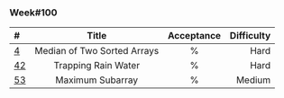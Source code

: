 ### Week#100

| #                                                                                                           | Title | Acceptance | Difficulty 
|:------------------------------------------------------------------------------------------------------------|:---------------:|:----------:|-----------:|
| [4](https://leetcode.com/problems/median-of-two-sorted-arrays/?envType=study-plan-v2&envId=apple-spring-23-high-frequency)                                   | Median of Two Sorted Arrays |  %   |       Hard |
| [42](https://leetcode.com/problems/trapping-rain-water/?envType=study-plan-v2&envId=apple-spring-23-high-frequency) | Trapping Rain Water | %   |     Hard |
| [53](https://leetcode.com/problems/maximum-subarray/?envType=study-plan-v2&envId=apple-spring-23-high-frequency) | Maximum Subarray | %   |     Medium |


